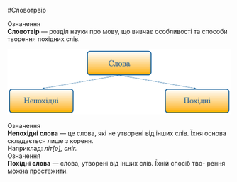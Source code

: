 #Словотрвір

<div class="eoz-wrap">
<span class="eoz">Означення</span>
<div class="eoz-text">
<b>Словотвiр</b> — роздiл науки про мову, що вивчає особливостi та способи творення похiдних слiв.
</div>
</div>

<p align="center"><img width="700"class="image" src="../pics/4/slova.png"/></p>

<div class="eoz-wrap">
<span class="eoz">Означення</span>
<div class="eoz-text">
<b>Непохiднi слова</b> — це слова, якi не утворенi вiд iнших слiв. Їхня основа складається лише з кореня.
</div>
</div>
Наприклад: <i>лiт[о], снiг.</i>


<div class="eoz-wrap">
<span class="eoz">Означення</span>
<div class="eoz-text">
<b>Похiднi слова</b> — слова, утворенi вiд iнших слiв. Їхнiй спосiб тво- рення можна простежити.
</div>
</div>
